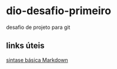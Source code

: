 # dio-desafio-primeiro
desafio de projeto para git
## links úteis
[sintase básica Markdown](https://www.markdownguide.org/basic-syntax/)

